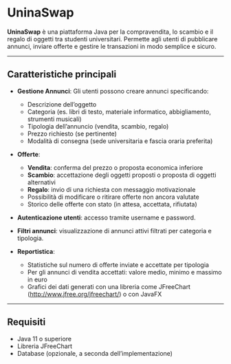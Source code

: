 # UninaSwap

**UninaSwap** è una piattaforma Java per la compravendita, lo scambio e il regalo di oggetti tra studenti universitari. Permette agli utenti di pubblicare annunci, inviare offerte e gestire le transazioni in modo semplice e sicuro.

---

## Caratteristiche principali

- **Gestione Annunci**: Gli utenti possono creare annunci specificando:
  - Descrizione dell’oggetto
  - Categoria (es. libri di testo, materiale informatico, abbigliamento, strumenti musicali)
  - Tipologia dell’annuncio (vendita, scambio, regalo)
  - Prezzo richiesto (se pertinente)
  - Modalità di consegna (sede universitaria e fascia oraria preferita)

- **Offerte**:
  - **Vendita**: conferma del prezzo o proposta economica inferiore
  - **Scambio**: accettazione degli oggetti proposti o proposta di oggetti alternativi
  - **Regalo**: invio di una richiesta con messaggio motivazionale
  - Possibilità di modificare o ritirare offerte non ancora valutate
  - Storico delle offerte con stato (in attesa, accettata, rifiutata)

- **Autenticazione utenti**: accesso tramite username e password.

- **Filtri annunci**: visualizzazione di annunci attivi filtrati per categoria e tipologia.

- **Reportistica**:
  - Statistiche sul numero di offerte inviate e accettate per tipologia
  - Per gli annunci di vendita accettati: valore medio, minimo e massimo in euro
  - Grafici dei dati generati con una libreria come JFreeChart (http://www.jfree.org/jfreechart/) o con JavaFX

---

## Requisiti

- Java 11 o superiore
- Libreria JFreeChart
- Database (opzionale, a seconda dell’implementazione)
